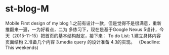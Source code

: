 # st-blog-M
Mobile First design of my blog
1.之前有设计一款，但是觉得不是很满意，重新推翻来一遍，一为好看点，二为
多练习下，现在是基于Google Nexus 5设计，今天（2015-11-15）把首页的基本结构敲定，接下来：
To do List:
	1.建立具体内容页面结构
	2.准备几个内容
	3.media query 的设计准备
	4.3的实现。
（Deadline: This weekends)
